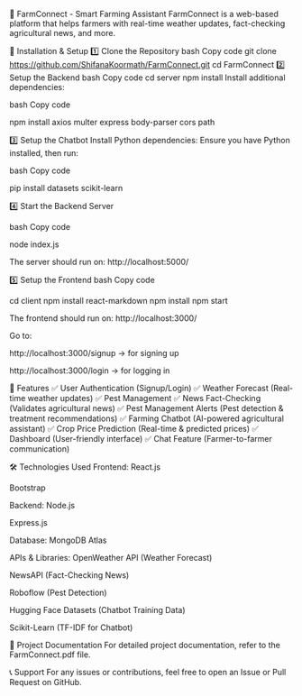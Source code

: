 🌿 FarmConnect - Smart Farming Assistant
FarmConnect is a web-based platform that helps farmers with real-time weather updates, fact-checking agricultural news, and more.

🔧 Installation & Setup
1️⃣ Clone the Repository
bash
Copy code
git clone https://github.com/ShifanaKoormath/FarmConnect.git
cd FarmConnect
2️⃣ Setup the Backend
bash
Copy code
cd server
npm install
Install additional dependencies:

bash
Copy code


npm install axios multer express body-parser cors path

3️⃣ Setup the Chatbot
Install Python dependencies:
Ensure you have Python installed, then run:

bash
Copy code

pip install datasets scikit-learn

4️⃣ Start the Backend Server

bash
Copy code

node index.js

The server should run on:
http://localhost:5000/

5️⃣ Setup the Frontend
bash
Copy code

cd client
npm install react-markdown
npm install
npm start

The frontend should run on:
http://localhost:3000/

Go to:

http://localhost:3000/signup → for signing up

http://localhost:3000/login → for logging in

🚀 Features
✅ User Authentication (Signup/Login)
✅ Weather Forecast (Real-time weather updates)
✅ Pest Management
✅ News Fact-Checking (Validates agricultural news)
✅ Pest Management Alerts (Pest detection & treatment recommendations)
✅ Farming Chatbot (AI-powered agricultural assistant)
✅ Crop Price Prediction (Real-time & predicted prices)
✅ Dashboard (User-friendly interface)
✅ Chat Feature (Farmer-to-farmer communication)

🛠️ Technologies Used
Frontend:
React.js

Bootstrap

Backend:
Node.js

Express.js

Database:
MongoDB Atlas

APIs & Libraries:
OpenWeather API (Weather Forecast)

NewsAPI (Fact-Checking News)

Roboflow (Pest Detection)

Hugging Face Datasets (Chatbot Training Data)

Scikit-Learn (TF-IDF for Chatbot)

📄 Project Documentation
For detailed project documentation, refer to the FarmConnect.pdf file.

📞 Support
For any issues or contributions, feel free to open an Issue or Pull Request on GitHub.

